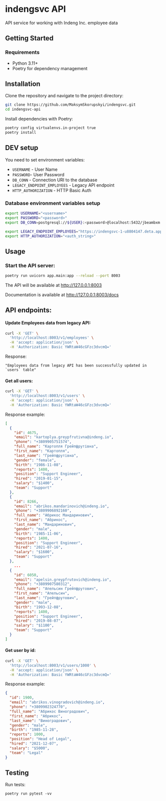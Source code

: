 # indengsvc API

API service for working with Indeng Inc. employee data

## Getting Started

### Requirements
- Python 3.11+
- Poetry for dependency management

## Installation

Clone the repository and navigate to the project directory:
```bash
git clone https://github.com/MaksymSkorupskyi/indengsvc.git
cd indengsvc-api
```

Install dependencies with Poetry:
```bash
poetry config virtualenvs.in-project true
poetry install
```


## DEV setup

You need to set environment variables:
- `USERNAME` - User Name
- `PASSWORD`- User Password
- `DB_CONN` - Connection URI to the database 
- `LEGACY_ENDPOINT_EMPLOYEES` - Legacy API endpoint 
- `HTTP_AUTHORIZATION` - HTTP Basic Auth 

### Database environment variables setup
```bash
export USERNAME="<username>"
export PASSWORD="<password>"
export DB_CONN=postgresql://${USER}:<password>@localhost:5432/jbeambxm

export LEGACY_ENDPOINT_EMPLOYEES="https://indengsvc-1-u8804147.deta.app/employees"
export HTTP_AUTHORIZATION="<auth_string>"
```


## Usage

### Start the API server:
```bash
poetry run uvicorn app.main:app --reload --port 8003
```
The API will be available at http://127.0.0.1:8003

Documentation is available at http://127.0.0.1:8003/docs

## API endpoints:

#### Update Employees data from legacy API:
```bash
curl -X 'GET' \
  'http://localhost:8003/v1/employees' \
  -H 'accept: application/json' \
  -H 'Authorization: Basic YWRtaW46cGFzc3dvcmQ='
```
Response:
```text
"Employees data from legacy API has been successfully updated in `users` table"
```

#### Get all users:
```bash
curl -X 'GET' \
  'http://localhost:8003/v1/users' \
  -H 'accept: application/json' \
  -H 'Authorization: Basic YWRtaW46cGFzc3dvcmQ='
```
Response example:
```json
[
  {
    "id": 4675,
    "email": "kartoplya.greypfrutіvna@indeng.io",
    "phone": "+3809905751574",
    "full_name": "Картопля Грейпфрутівна",
    "first_name": "Картопля",
    "last_name": "Грейпфрутівна",
    "gender": "female",
    "birth": "1986-11-08",
    "reports": 1400,
    "position": "Support Engineer",
    "hired": "2019-01-15",
    "salary": "$1400",
    "team": "Support"
  },
  {
    "id": 8266,
    "email": "abrikos.mandarinovich@indeng.io",
    "phone": "+3809906892160",
    "full_name": "Абрикос Мандаринович",
    "first_name": "Абрикос",
    "last_name": "Мандаринович",
    "gender": "male",
    "birth": "1985-11-06",
    "reports": 1400,
    "position": "Support Engineer",
    "hired": "2021-07-16",
    "salary": "$1600",
    "team": "Support"
  },
    ...
  {
    "id": 6050,
    "email": "apelsin.greypfrutovich@indeng.io",
    "phone": "+3809907580312",
    "full_name": "Апельсин Грейпфрутович",
    "first_name": "Апельсин",
    "last_name": "Грейпфрутович",
    "gender": "male",
    "birth": "1993-12-08",
    "reports": 1400,
    "position": "Support Engineer",
    "hired": "2019-08-07",
    "salary": "$1100",
    "team": "Support"
  }
]
```

#### Get user by id:
```bash
curl -X 'GET' \
  'http://localhost:8003/v1/users/1000' \
  -H 'accept: application/json' \
  -H 'Authorization: Basic YWRtaW46cGFzc3dvcmQ='
 ```
Response example:
```json
{
  "id": 1900,
  "email": "abrikos.vinogradovich@indeng.io",
  "phone": "+3809902324770",
  "full_name": "Абрикос Виноградович",
  "first_name": "Абрикос",
  "last_name": "Виноградович",
  "gender": "male",
  "birth": "1985-11-28",
  "reports": 1000,
  "position": "Head of Legal",
  "hired": "2021-12-07",
  "salary": "$5000",
  "team": "Legal"
}
```
## Testing
Run tests:
```
poetry run pytest -vv
```
